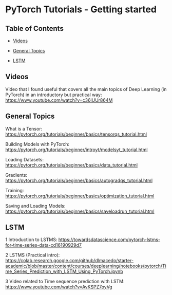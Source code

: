# PyTorch Tutorials - Getting started

<!-- TABLE OF CONTENTS -->
## Table of Contents

* [Videos](#videos)
  
* [General Topics](#general-topics)
* [LSTM](#lstm)


## Videos

Video that I found useful that covers all the main topics of Deep Learning (in PyTorch) in an introductory but practical way: https://www.youtube.com/watch?v=c36lUUr864M  

## General Topics

What is a Tensor: https://pytorch.org/tutorials/beginner/basics/tensorqs_tutorial.html 

Building Models with PyTorch: https://pytorch.org/tutorials/beginner/introyt/modelsyt_tutorial.html

Loading Datasets: https://pytorch.org/tutorials/beginner/basics/data_tutorial.html

Gradients: https://pytorch.org/tutorials/beginner/basics/autogradqs_tutorial.html

Training: https://pytorch.org/tutorials/beginner/basics/optimization_tutorial.html

Saving and Loading Models: https://pytorch.org/tutorials/beginner/basics/saveloadrun_tutorial.html


## LSTM

1 Introduction to LSTMS: https://towardsdatascience.com/pytorch-lstms-for-time-series-data-cd16190929d7

2 LSTMS (Practical intro): https://colab.research.google.com/github/dlmacedo/starter-academic/blob/master/content/courses/deeplearning/notebooks/pytorch/Time_Series_Prediction_with_LSTM_Using_PyTorch.ipynb

3 Video related to Time sequence prediction with LSTM: https://www.youtube.com/watch?v=AvKSPZ7oyVg


